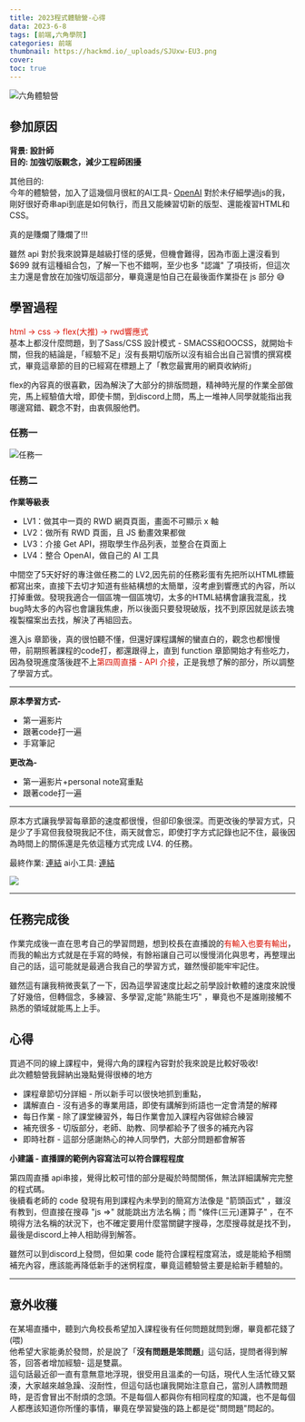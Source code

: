 ```yaml
---
title: 2023程式體驗營-心得
data: 2023-6-8
tags: [前端,六角學院]
categories: 前端
thumbnail: https://hackmd.io/_uploads/SJUxw-EU3.png
cover:
toc: true
---
```

![六角體驗營](https://hackmd.io/_uploads/SJUxw-EU3.png)

<!-- more -->
## **參加原因**
**背景: 設計師**  
**目的: 加強切版觀念，減少工程師困擾** 

其他目的:  
今年的體驗營，加入了這幾個月很紅的AI工具- [OpenAI](https://openai.com/)
對於未仔細學過js的我，剛好很好奇串api到底是如何執行，而且又能練習切新的版型、還能複習HTML和CSS。  

真的是賺爛了賺爛了!!!  

雖然 api 對於我來說算是越級打怪的感覺，但機會難得，因為市面上還沒看到 $699 就有這種組合包，了解一下也不錯啊，至少也多 "認識" 了項技術，但這次主力還是會放在加強切版這部分，畢竟還是怕自己在最後面作業掛在 js 部分 😅  

  
## **學習過程**
<font color= $danger>html → css → flex(大推) → rwd響應式</font>  
基本上都沒什麼問題，到了Sass/CSS 設計模式 - SMACSS和OOCSS，就開始卡關，但我的結論是，「經驗不足」沒有長期切版所以沒有組合出自己習慣的撰寫模式，畢竟這章節的目的已經寫在標題上了「教您最實用的網頁收納術」 

flex的內容真的很喜歡，因為解決了大部分的排版問題，精神時光屋的作業全部做完，馬上經驗值大增，即使卡關，到discord上問，馬上一堆神人同學就能指出我哪邊寫錯、觀念不對，由衷佩服他們。

### 任務一
![任務一](https://hackmd.io/_uploads/S13hv-N82.png)  
  
### 任務二

**作業等級表**
* LV1：做其中一頁的 RWD 網頁頁面，畫面不可顯示 x 軸
* LV2：做所有 RWD 頁面，且 JS 動畫效果都做
* LV3：介接 Get API，撈取學生作品列表，並整合在頁面上
* LV4：整合 OpenAI，做自己的 AI 工具 

中間空了5天好好的專注做任務二的 LV2,因先前的任務彩蛋有先把所以HTML標籤都寫出來，直接下去切才知道有些結構想的太簡單，沒考慮到響應式的內容，所以打掉重做。發現我適合一個區塊一個區塊切，太多的HTML結構會讓我混亂，找bug時太多的內容也會讓我焦慮，所以後面只要發現破版，找不到原因就是該去塊複製檔案出去找，解決了再組回去。

進入js 章節後，真的很怕聽不懂，但還好課程講解的蠻直白的，觀念也都慢慢帶，前期照著課程的code打，都還跟得上，直到 function 章節開始才有些吃力，因為發現進度落後趕不上<font color= $danger>第四周直播 - API 介接</font>，正是我想了解的部分，所以調整了學習方式。 
 
***
**原本學習方式-**
* 第一遍影片 
* 跟著code打一遍 
* 手寫筆記    

**更改為-**
* 第一遍影片+personal note寫重點 
* 跟著code打一遍
***  

原本方式讓我學習每章節的速度都很慢，但卻印象很深。而更改後的學習方式，只是少了手寫但我發現我記不住，兩天就會忘，即使打字方式記錄也記不住，最後因為時間上的關係還是先依這種方式完成 LV4. 的任務。    

最終作業: [連結](https://eddie-hao.github.io/AItools/index.html)
ai小工具: [連結](https://area-code.vercel.app/)  

![](https://lh3.googleusercontent.com/fife/APg5EOYc3_0veUhKbMNOaHOGki0dZdB-Y9doDeC3zSYSlgjY1adM43iT8FGZxwD-M_pDTK4tiAFMx3smMNRc0pu8DAYBUMYFtAjUtd44vRVEO4t1bU6c4QZbGPSpNw5xOjibsOk1_IYqxE2E_2LVV8NR6I2kNxxm7AQH3Q1bkReXGqmkkIuz9si75DCChJOHA0tfUX9pWqov17MHuROCpaKF14LzRedeymlYvBtjvDY9NufAORsozdTNXd2ZZxGclB4TQYY_xIhKeWGY1GKhsQQvERer_lR1IbLn9wnNo0UmEOapLBpLXy4E7SSUZEbCnBe4FcUGmavJMeyu84a1PvtBIqRssqVUG18X2JL8uMpfmJ9CIt-14usDcN3yYHz1rwkxVnXQRN_cKAbma1aQ1s3Rdk_RmMRk8GkgNVGpiPvbo-q71XkVimBcF_PdGIfI53Ru46tMHIaShqm-hwLC6QHoY3ckQcY45MnV_0qQlwDPxyaxWtNLhG9K1wcDVbhfCusluiSrRD5HjroeX0v-04ocLWBlHwlsC0klqz7PsWs_LH554Hls4tbD0okksIMTh6jxYeYytR89uvACal7ar4ECOEcuWo0XG8OGLMri_S92TTq_FzNBxKHWX1p7ku4V8Hlt428xeBU0H1v-9yY6OvN58iODP06cNNHYUOwFxBweiYn28_61Le8uG-mmLj3euJOF-Lh27SLM_4-bnV6LxLcsPD6B2ILaLgsM-0aysHs9dxF3QwS2bACSXVzCvMVmUyANOJvcZRe75L-pS8qp_HZnHIuHF0sda5Olu9Z6uinNpNhOg0K8mkOmituPjJztcWjMmBSehdKNN71dxW7eo-WRDO1p8htQQ9c3PbQjPgL7__cMAb5p_pEuFYFGzUpckLSsQ-1akajtwljPnosND0csIWUd77HfzdUloDm_2Qxqezl-amq1XaXDN71_mO4IvoaR4bMtiR9L1G9F3TNxgeJZeBX_V6zszxMnHcfEmrxBKRXyKOJtOHs=w600-h400)

***

## **任務完成後**
作業完成後一直在思考自己的學習問題，想到校長在直播說的<font color=$danger>有輸入也要有輸出</font>，而我的輸出方式就是在手寫的時候，有餘裕讓自己可以慢慢消化與思考，再整理出自己的話，這可能就是最適合我自己的學習方式，雖然慢卻能牢牢記住。  

雖然這有讓我稍微喪氣了一下，因為這學習速度比起之前學設計軟體的速度來說慢了好幾倍，但轉個念，多練習、多學習,定能"熟能生巧" ，畢竟也不是誰剛接觸不熟悉的領域就能馬上上手。

  
## **心得**  

買過不同的線上課程中，覺得六角的課程內容對於我來說是比較好吸收!  
此次體驗營我歸納出幾點覺得很棒的地方 
* 課程章節切分詳細 - 所以新手可以很快地抓到重點，
* 講解直白 - 沒有過多的專業用語，即使有講解到術語也一定會清楚的解釋
* 每日作業 - 除了課堂練習外，每日作業會加入課程內容做綜合練習
* 補充很多 - 切版部分，老師、助教、同學都給予了很多的補充內容
* 即時社群 - 這部分感謝熱心的神人同學們，大部分問題都會解答  
  

**小建議 - 直播課的範例內容寫法可以符合課程程度**  

第四周直播 api串接，覺得比較可惜的部分是礙於時間關係，無法詳細講解完完整的程式碼。  
後續看老師的 code 發現有用到課程內未學到的簡寫方法像是 "箭頭函式" ，雖沒有教到，但直接在搜尋 "js =>" 就能跳出方法名稱；而 "條件(三元)運算子" ，在不曉得方法名稱的狀況下，也不確定要用什麼當關鍵字搜尋，怎麼搜尋就是找不到，最後是discord上神人相助得到解答。  

雖然可以到discord上發問，但如果 code 能符合課程程度寫法，或是能給予相關補充內容，應該能再降低新手的迷惘程度，畢竟這體驗營主要是給新手體驗的。  

***  
 ## **意外收穫**  
在某場直播中，聽到六角校長希望加入課程後有任何問題就問到爆，畢竟都花錢了(喂)  
他希望大家能勇於發問，於是說了「**沒有問題是笨問題**」這句話，提問者得到解答，回答者增加經驗- 這是雙贏。  
這句話最近卻一直有意無意地浮現，很受用且溫柔的一句話，現代人生活忙碌又緊湊，大家越來越急躁、沒耐性，但這句話也讓我開始注意自己，當別人請教問題時，是否會冒出不耐煩的念頭。不是每個人都與你有相同程度的知識，也不是每個人都應該知道你所懂的事情，畢竟在學習變強的路上都是從"問問題"問起的。
